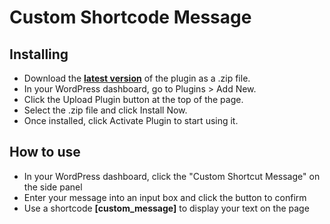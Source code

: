 # Custom Shortcode Message

## Installing
* Download the **[latest version](https://github.com/rzubrr/custom-shortcode-message/releases)** of the plugin as a .zip file.
* In your WordPress dashboard, go to Plugins > Add New.
* Click the Upload Plugin button at the top of the page.
* Select the .zip file and click Install Now.
* Once installed, click Activate Plugin to start using it.

## How to use

* In your WordPress dashboard, click the "Custom Shortcut Message" on the side panel
* Enter your message into an input box and click the button to confirm 
* Use a shortcode **[custom_message]** to display your text on the page

